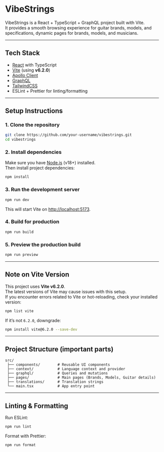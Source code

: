# VibeStrings

VibeStrings is a React + TypeScript + GraphQL project built with Vite.  
It provides a smooth browsing experience for guitar brands, models, and specifications, dynamic pages for brands, models, and musicians.

---

## Tech Stack

- [React](https://react.dev/) with TypeScript
- [Vite](https://vitejs.dev/) (using **v6.2.0**)
- [Apollo Client](https://www.apollographql.com/docs/react/)
- [GraphQL](https://graphql.org/)
- [TailwindCSS](https://tailwindcss.com/)
- ESLint + Prettier for linting/formatting

---

## Setup Instructions

### 1. Clone the repository

```bash
git clone https://github.com/your-username/vibestrings.git
cd vibestrings
```

### 2. Install dependencies

Make sure you have [Node.js](https://nodejs.org/) (v18+) installed.  
Then install project dependencies:

```bash
npm install
```

### 3. Run the development server

```bash
npm run dev
```

This will start Vite on [http://localhost:5173](http://localhost:5173).

### 4. Build for production

```bash
npm run build
```

### 5. Preview the production build

```bash
npm run preview
```

---

## Note on Vite Version

This project uses **Vite v6.2.0**.  
The latest versions of Vite may cause issues with this setup.  
If you encounter errors related to Vite or hot-reloading, check your installed version:

```bash
npm list vite
```

If it’s not `6.2.0`, downgrade:

```bash
npm install vite@6.2.0 --save-dev
```

---

## Project Structure (important parts)

```
src/
 ├── components/        # Reusable UI components
 ├── context/           # Language context and provider
 ├── graphql/           # Queries and mutations
 ├── pages/             # Main pages (Brands, Models, Guitar details)
 ├── translations/      # Translation strings
 └── main.tsx           # App entry point
```

---

## Linting & Formatting

Run ESLint:

```bash
npm run lint
```

Format with Prettier:

```bash
npm run format
```
